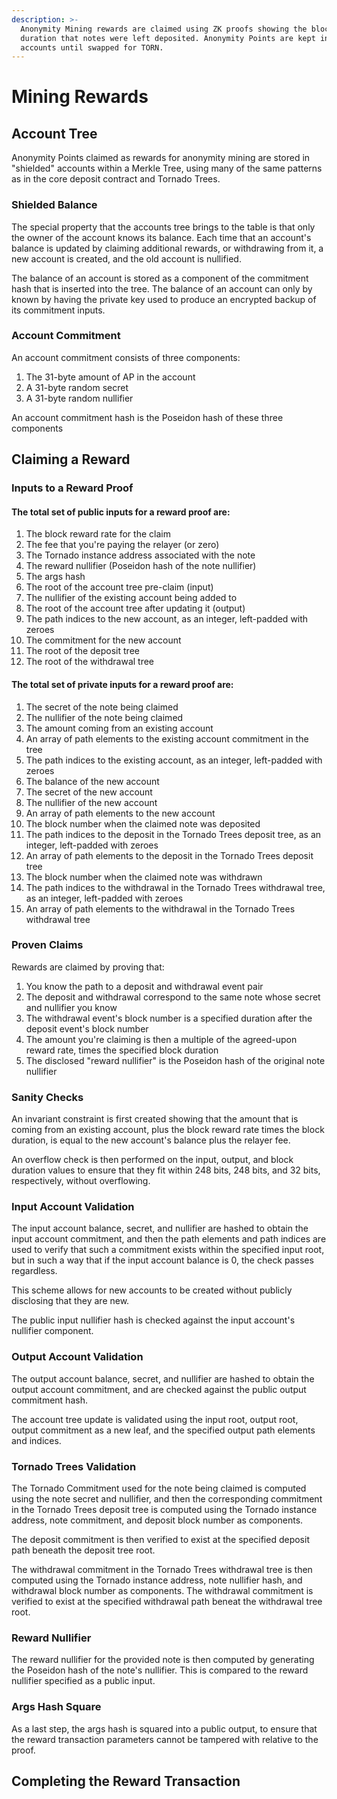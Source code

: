 ```yaml
---
description: >-
  Anonymity Mining rewards are claimed using ZK proofs showing the block
  duration that notes were left deposited. Anonymity Points are kept in shielded
  accounts until swapped for TORN.
---
```


# Mining Rewards

## Account Tree

Anonymity Points claimed as rewards for anonymity mining are stored in "shielded" accounts within a Merkle Tree, using many of the same patterns as in the core deposit contract and Tornado Trees.

### Shielded Balance

The special property that the accounts tree brings to the table is that only the owner of the account knows its balance. Each time that an account's balance is updated by claiming additional rewards, or withdrawing from it, a new account is created, and the old account is nullified.

The balance of an account is stored as a component of the commitment hash that is inserted into the tree. The balance of an account can only by known by having the private key used to produce an encrypted backup of its commitment inputs.

### Account Commitment

An account commitment consists of three components:

1. The 31-byte amount of AP in the account
2. A 31-byte random secret
3. A 31-byte random nullifier

An account commitment hash is the Poseidon hash of these three components

## Claiming a Reward

### Inputs to a Reward Proof

#### The total set of public inputs for a reward proof are:

1. The block reward rate for the claim
2. The fee that you're paying the relayer (or zero)
3. The Tornado instance address associated with the note
4. The reward nullifier (Poseidon hash of the note nullifier)
5. The args hash
6. The root of the account tree pre-claim (input)
7. The nullifier of the existing account being added to
8. The root of the account tree after updating it (output)
9. The path indices to the new account, as an integer, left-padded with zeroes
10. The commitment for the new account
11. The root of the deposit tree
12. The root of the withdrawal tree

#### The total set of private inputs for a reward proof are:

1. The secret of the note being claimed
2. The nullifier of the note being claimed
3. The amount coming from an existing account
4. An array of path elements to the existing account commitment in the tree
5. The path indices to the existing account, as an integer, left-padded with zeroes
6. The balance of the new account
7. The secret of the new account
8. The nullifier of the new account
9. An array of path elements to the new account
10. The block number when the claimed note was deposited
11. The path indices to the deposit in the Tornado Trees deposit tree, as an integer, left-padded with zeroes
12. An array of path elements to the deposit in the Tornado Trees deposit tree
13. The block number when the claimed note was withdrawn
14. The path indices to the withdrawal in the Tornado Trees withdrawal tree, as an integer, left-padded with zeroes
15. An array of path elements to the withdrawal in the Tornado Trees withdrawal tree

### Proven Claims

Rewards are claimed by proving that:

1. You know the path to a deposit and withdrawal event pair
2. The deposit and withdrawal correspond to the same note whose secret and nullifier you know
3. The withdrawal event's block number is a specified duration after the deposit event's block number
4. The amount you're claiming is then a multiple of the agreed-upon reward rate, times the specified block duration
5. The disclosed "reward nullifier" is the Poseidon hash of the original note nullifier

### Sanity Checks

An invariant constraint is first created showing that the amount that is coming from an existing account, plus the block reward rate times the block duration, is equal to the new account's balance plus the relayer fee.

An overflow check is then performed on the input, output, and block duration values to ensure that they fit within 248 bits, 248 bits, and 32 bits, respectively, without overflowing.

### Input Account Validation

The input account balance, secret, and nullifier are hashed to obtain the input account commitment, and then the path elements and path indices are used to verify that such a commitment exists within the specified input root, but in such a way that if the input account balance is 0, the check passes regardless.

This scheme allows for new accounts to be created without publicly disclosing that they are new.

The public input nullifier hash is checked against the input account's nullifier component.

### Output Account Validation

The output account balance, secret, and nullifier are hashed to obtain the output account commitment, and are checked against the public output commitment hash.

The account tree update is validated using the input root, output root, output commitment as a new leaf, and the specified output path elements and indices.

### Tornado Trees Validation

The Tornado Commitment used for the note being claimed is computed using the note secret and nullifier, and then the corresponding commitment in the Tornado Trees deposit tree is computed using the Tornado instance address, note commitment, and deposit block number as components.

The deposit commitment is then verified to exist at the specified deposit path beneath the deposit tree root.

The withdrawal commitment in the Tornado Trees withdrawal tree is then computed using the Tornado instance address, note nullifier hash, and withdrawal block number as components. The withdrawal commitment is verified to exist at the specified withdrawal path beneat the withdrawal tree root.

### Reward Nullifier

The reward nullifier for the provided note is then computed by generating the Poseidon hash of the note's nullifier. This is compared to the reward nullifier specified as a public input.

### Args Hash Square

As a last step, the args hash is squared into a public output, to ensure that the reward transaction parameters cannot be tampered with relative to the proof.

## Completing the Reward Transaction

